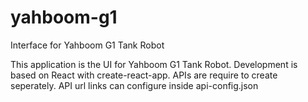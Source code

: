 # yahboom-g1
Interface for Yahboom G1 Tank Robot

This application is the UI for Yahboom G1 Tank Robot. 
Development is based on React with create-react-app.
APIs are require to create seperately. 
API url links can configure inside api-config.json

